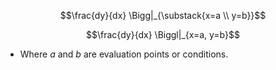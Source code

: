 $$\frac{dy}{dx} \Bigg|_{\substack{x=a \\ y=b}}$$

$$\frac{dy}{dx} \Biggl|_{x=a, y=b}$$
- Where $a$ and $b$ are evaluation points or conditions.
